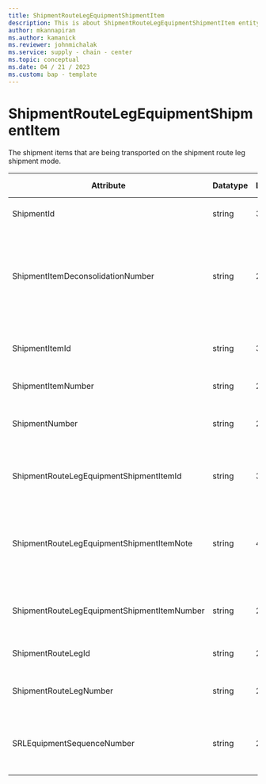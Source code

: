 ```yaml
---
title: ShipmentRouteLegEquipmentShipmentItem
description: This is about ShipmentRouteLegEquipmentShipmentItem entity.
author: mkannapiran
ms.author: kamanick
ms.reviewer: johnmichalak
ms.service: supply - chain - center
ms.topic: conceptual
ms.date: 04 / 21 / 2023
ms.custom: bap - template
---
```


# **ShipmentRouteLegEquipmentShipmentItem**

The shipment items that are being transported on the shipment route leg shipment mode.


|	Attribute	|	Datatype	|	Length	|	Primary Key	|	Description	|
|---------------|--------|------|----------|-----------|
|	ShipmentId	|	string	|	36	|	No	|	The unique identifier of a Shipment.	|
|	ShipmentItemDeconsolidationNumber	|	string	|	256	|	No	|	A portion (breakdown / deconsolidation) of the a shipment item into smaller parts for the purpose of transport.	|
|	ShipmentItemId	|	string	|	36	|	Yes	|	Shipment item Id associated with the shipment route leg	|
|	ShipmentItemNumber	|	string	|	256	|	Yes	|	The shipment line number.	|
|	ShipmentNumber	|	string	|	256	|	No	|	Shipment number associated with shipment route leg	|
|	ShipmentRouteLegEquipmentShipmentItemId	|	string	|	36	|	Yes	|	The unique Id of the shipment route leg equipment shipment item	|
|	ShipmentRouteLegEquipmentShipmentItemNote	|	string	|	4000	|	No	|	A note, comment or additional information regarding the shipment route leg equipment shipment item.	|
|	ShipmentRouteLegEquipmentShipmentItemNumber	|	string	|	256	|	Yes	|	The unique number of the shipment route leg equipment shipment item	|
|	ShipmentRouteLegId	|	string	|	256	|	No	|	Route leg Id of the shipment route leg	|
|	ShipmentRouteLegNumber	|	string	|	256	|	No	|	Route leg number of the shipment route leg	|
|	SRLEquipmentSequenceNumber	|	string	|	256	|	No	|	The sequence number associated with the shipment route/leg equipment.	|
